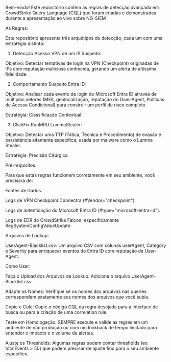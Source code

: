 Bem-vindo! Este repositório contém as regras de detecção avançada em CrowdStrike Query Language (CQL) que foram criadas e demonstradas durante a apresentação ao vivo sobre NG-SIEM


As Regras:

Este repositório apresenta três arquétipos de detecção, cada um com uma estratégia distinta:

1. Detecção Acesso VPN de um IP Suspeito:

Objetivo: Detectar tentativas de login na VPN (Checkpoint) originadas de IPs com reputação maliciosa conhecida, gerando um alerta de altíssima fidelidade.

2. Comportamento Suspeito Entra ID:

Objetivo: Analisar cada evento de login do Microsoft Entra ID através de múltiplos vetores (MFA, geolocalização, reputação do User-Agent, Políticas de Acesso Condicional) para construir um perfil de risco completo.

Estratégia: Classificação Contextual.

3. ClickFix RunMRU LummaStealer:

Objetivo: Detectar uma TTP (Tática, Técnica e Procedimento) de evasão e persistência altamente específica, usada por malware como o Lumma Stealer.

Estratégia: Precisão Cirúrgica.


Pré-requisitos:

Para que estas regras funcionem corretamente em seu ambiente, você precisará de:

Fontes de Dados:

Logs de VPN Checkpoint Connectra (#Vendor="checkpoint").

Logs de autenticação do Microsoft Entra ID (#type="microsoft-entra-id").

Logs de EDR do CrowdStrike Falcon, especificamente RegSystemConfigValueUpdate.

Arquivos de Lookup:

UserAgent-Blacklist.csv: Um arquivo CSV com colunas userAgent, Category e Severity para enriquecer eventos do Entra ID com reputação de User-Agent.


Como Usar:

Faça o Upload dos Arquivos de Lookup: Adicione o arquivo UserAgent-Blacklist.csv

Adapte os Nomes: Verifique se os nomes dos arquivos nas queries correspondem exatamente aos nomes dos arquivos que você subiu.

Copie e Cole: Copie o código CQL da regra desejada para a interface de busca ou para a criação de uma correlation rule.

Teste em Homologação: SEMPRE execute e valide as regras em um ambiente de não produção ou com um lookback de tempo limitado para entender o impacto e o volume de alertas.

Ajuste os Thresholds: Algumas regras podem conter thresholds (ex: totalEvents > 50) que podem precisar de ajuste fino para o seu ambiente específico.

